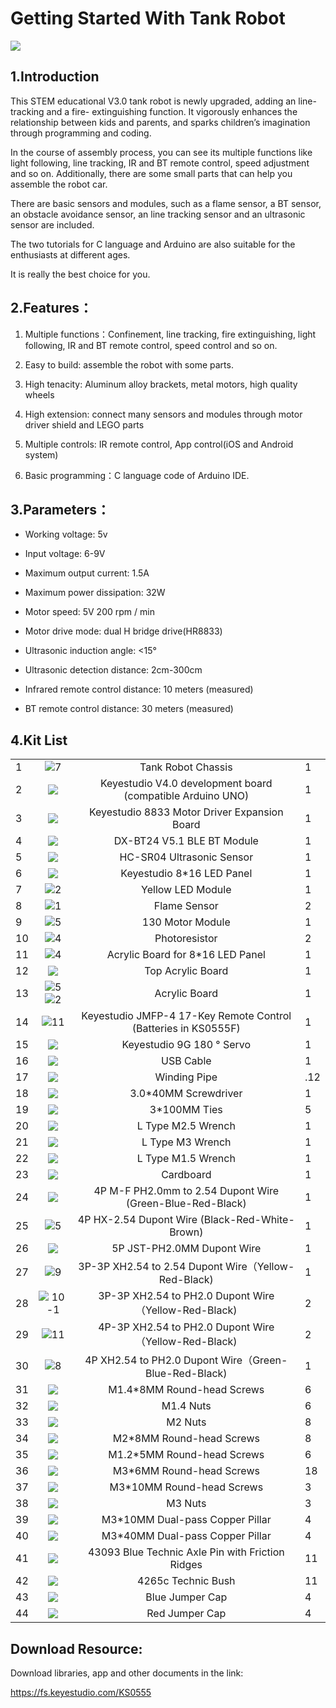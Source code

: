# Getting Started With Tank Robot  

![](media/0eed85e053eec9481023a1aaa999190e.png)

## 1.Introduction

This STEM educational V3.0 tank robot is newly upgraded, adding an line-tracking and a fire- extinguishing function. It vigorously enhances the relationship between kids and parents, and sparks children’s imagination through programming and coding.

In the course of assembly process, you can see its multiple functions like light following, line tracking, IR and BT remote control, speed adjustment and so on. Additionally, there are some small parts that can help you assemble the robot car. 

There are basic sensors and modules, such as a flame sensor, a BT sensor, an obstacle avoidance sensor, an line tracking sensor and an ultrasonic sensor are included.

The two tutorials for C language and Arduino are also suitable for the enthusiasts at different ages.

It is really the best choice for you.

## 2.Features：

1. Multiple functions：Confinement, line tracking, fire extinguishing, light following, IR and BT remote control, speed control and so on.

2. Easy to build: assemble the robot with some parts.

3. High tenacity: Aluminum alloy brackets, metal motors, high quality wheels

4. High extension: connect many sensors and modules through motor driver shield and LEGO parts

5. Multiple controls: IR remote control, App control(iOS and Android system)

6. Basic programming：C language code of Arduino IDE.

## 3.Parameters：

- Working voltage: 5v

- Input voltage: 6-9V

- Maximum output current: 1.5A

- Maximum power dissipation: 32W

- Motor speed: 5V 200 rpm / min

- Motor drive mode: dual H bridge drive(HR8833)

- Ultrasonic induction angle: \<15°

- Ultrasonic detection distance: 2cm-300cm

- Infrared remote control distance: 10 meters (measured)

- BT remote control distance: 30 meters (measured)



## 4.Kit List

|      |                                                              |                                                              |      |
| ---- | :----------------------------------------------------------: | :----------------------------------------------------------: | ---- |
| 1    |       ![7](media/686670898705c411f9affbd3e2e78c61.png)       |                      Tank Robot Chassis                      | 1    |
| 2    |       ![](media/8ecfc7e4f74bd2001452e33f74eace2e.png)        |  Keyestudio V4.0 development board (compatible Arduino UNO)  | 1    |
| 3    |       ![ ](media/a68b920cd30c3b17941fa8b28b643c8f.png)       |         Keyestudio 8833 Motor Driver Expansion Board         | 1    |
| 4    |      ![ ](media/5932436a0916951504a9debb97a905c3.jpeg)       |                  DX-BT24 V5.1 BLE BT Module                  | 1    |
| 5    |       ![](media/b0906d68835b2659491e53a85567569b.png)        |                  HC-SR04 Ultrasonic Sensor                   | 1    |
| 6    |       ![](media/2d831a9e71d1777b7b12132267d22947.png)        |                  Keyestudio 8\*16 LED Panel                  | 1    |
| 7    |       ![2](media/0b130b1b8eb4e626a9cad08906af2ef5.png)       |                      Yellow LED Module                       | 1    |
| 8    |       ![1](media/ecf808f114234039582880ab4682c4e6.png)       |                         Flame Sensor                         | 2    |
| 9    |       ![5](media/465d2f91471dcdab8de9b07e44d37cf4.png)       |                       130 Motor Module                       | 1    |
| 10   |       ![4](media/9b0193c19a5a7392052adffdfc4e10c2.png)       |                        Photoresistor                         | 2    |
| 11   |       ![4](media/2d8e4747f80f8134999a16c9aa0dabb7.png)       |              Acrylic Board for 8\*16 LED Panel               | 1    |
| 12   |       ![](media/704f390bd65080844e77b498d37784f7.jpeg)       |                      Top Acrylic Board                       | 1    |
| 13   | ![5](media/ca1240b60ad08bfd5e1dacd3d7dc0f1f.png)![2](media/82e72b8a1e3d2c0eebfa0e96e4b66b83.png) |                        Acrylic Board                         | 1    |
| 14   |      ![11](media/4bcc6cd652f8101c6a4680b40e40e593.png)       | Keyestudio JMFP-4 17-Key Remote Control (Batteries in KS0555F) | 1    |
| 15   |       ![](media/e686213ffb2aa53d9960f9f6d1b600cd.png)        |                  Keyestudio 9G 180 ° Servo                   | 1    |
| 16   |       ![](media/4f8d5af6dee9016b45d975adb2391d37.png)        |                          USB Cable                           | 1    |
| 17   |       ![](media/95a430f19b519f4c80f1aee9bdea1605.png)        |                         Winding Pipe                         | .12  |
| 18   |       ![](media/f353b46e6c2c0597c3268d5aa137fd99.png)        |                    3.0\*40MM Screwdriver                     | 1    |
| 19   |       ![](media/247e99cde38f40eb256ed698ec47bb1d.png)        |                        3\*100MM Ties                         | 5    |
| 20   |       ![](media/ad46a09c801f0ce10448cf7f7c3ef279.png)        |                      L Type M2.5 Wrench                      | 1    |
| 21   |       ![](media/ad46a09c801f0ce10448cf7f7c3ef279.png)        |                       L Type M3 Wrench                       | 1    |
| 22   |       ![](media/ad46a09c801f0ce10448cf7f7c3ef279.png)        |                      L Type M1.5 Wrench                      | 1    |
| 23   |       ![](media/8c9753cc11848ca134532d52e9ca2277.png)        |                          Cardboard                           | 1    |
| 24   |       ![](media/9065eb862cc4bcbde2f324702ec8a954.png)        |  4P M-F PH2.0mm to 2.54 Dupont Wire (Green-Blue-Red-Black)   | 1    |
| 25   |       ![5](media/f89d96fdf835c372754aadc7c22ca907.png)       |        4P HX-2.54 Dupont Wire (Black-Red-White-Brown)        | 1    |
| 26   |       ![](media/d815578410bf7d4d943c921e79fdc8a5.png)        |                  5P JST-PH2.0MM Dupont Wire                  | 1    |
| 27   |       ![9](media/6a1c8e7c27ca08c62ac0c30a0dbd4578.png)       |     3P-3P XH2.54 to 2.54 Dupont Wire（Yellow-Red-Black)      | 1    |
| 28   |     ![10-1](media/054fc8fbedd22e8e9c6074207bc94524.png)      |     3P-3P XH2.54 to PH2.0 Dupont Wire（Yellow-Red-Black)     | 2    |
| 29   |      ![11](media/7856a38f34cdeb19966cd0fb99b55f85.png)       |     4P-3P XH2.54 to PH2.0 Dupont Wire（Yellow-Red-Black)     | 2    |
| 30   |       ![8](media/900ce366290c7cb8537c498a3b1b6b08.png)       |    4P XH2.54 to PH2.0 Dupont Wire（Green-Blue-Red-Black)     | 1    |
| 31   |       ![](media/f304cb590f040f13b4bd93bfc636ddba.png)        |                 M1.4\*8MM Round-head Screws                  | 6    |
| 32   |       ![](media/fb3d2a6b5e5de551ae702b94a468ab49.png)        |                          M1.4 Nuts                           | 6    |
| 33   |       ![](media/fb3d2a6b5e5de551ae702b94a468ab49.png)        |                           M2 Nuts                            | 8    |
| 34   |       ![](media/f304cb590f040f13b4bd93bfc636ddba.png)        |                  M2\*8MM Round-head Screws                   | 8    |
| 35   |       ![](media/1ae2d251fa671bdbedd375c37ed394aa.png)        |                 M1.2\*5MM Round-head Screws                  | 6    |
| 36   |       ![](media/f304cb590f040f13b4bd93bfc636ddba.png)        |                  M3\*6MM Round-head Screws                   | 18   |
| 37   |       ![](media/f304cb590f040f13b4bd93bfc636ddba.png)        |                  M3\*10MM Round-head Screws                  | 3    |
| 38   |       ![](media/fb3d2a6b5e5de551ae702b94a468ab49.png)        |                           M3 Nuts                            | 3    |
| 39   |       ![](media/0e0fd3c7109c9fdaae633447ace2452f.png)        |               M3\*10MM Dual-pass Copper Pillar               | 4    |
| 40   |       ![](media/b3ae0192675aff64278e0295cb6a7d07.jpeg)       |               M3\*40MM Dual-pass Copper Pillar               | 4    |
| 41   |       ![](media/be8bf7c301b2cc756ed4b6bc0d0fce59.png)        |       43093 Blue Technic Axle Pin with Friction Ridges       | 11   |
| 42   |       ![](media/64e5f57bd9efb46d1ea5c663e195bbbd.png)        |                      4265c Technic Bush                      | 11   |
| 43   |       ![](media/2e07431f04b6c1e9543918f86ee695a4.png)        |                       Blue Jumper Cap                        | 4    |
| 44   |       ![](media/a0aca71a25a9c5152b99c0911e6f5221.png)        |                        Red Jumper Cap                        | 4    |



## Download Resource:

Download libraries, app and other documents in the link:

<https://fs.keyestudio.com/KS0555>
